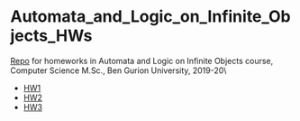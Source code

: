 # Automata_and_Logic_on_Infinite_Objects_HWs
[Repo](https://github.com/krichelj/Automata_and_Logic_on_Infinite_Objects_HWs) for homeworks in Automata and Logic on Infinite Objects course, Computer Science M.Sc., Ben Gurion University, 2019-20\

  * [HW1](Automata_and_Logic_on_Infinite_Objects_1.pdf)
  * [HW2](Automata_and_Logic_on_Infinite_Objects_2.pdf)
  * [HW3](Automata_and_Logic_on_Infinite_Objects_3.pdf)